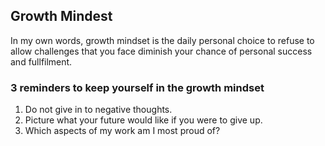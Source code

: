 ## Growth Mindest
In my own words, growth mindset is the daily personal choice to refuse to allow challenges that you face diminish your chance of personal success and fullfilment.
### 3 reminders to keep yourself in the growth mindset
1. Do not give in to negative thoughts. 
2. Picture what your future would like if you were to give up.
3. Which aspects of my work am I most proud of?

